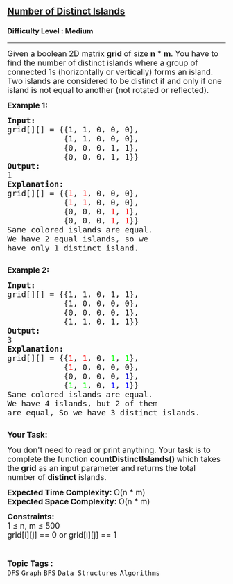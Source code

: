 <h2><a href="https://www.geeksforgeeks.org/problems/number-of-distinct-islands/1?page=2&category=Graph&sortBy=submissions">Number of Distinct Islands</a></h2><h3>Difficulty Level : Medium</h3><hr><div class="problems_problem_content__Xm_eO"><p><span style="font-size:18px">Given a boolean 2D matrix <strong>grid&nbsp;</strong>of size <strong>n</strong> * <strong>m</strong>. You have to find the number of distinct islands where a group of connected 1s (horizontally or vertically) forms an island. Two islands are considered to be distinct if and only if one island is not equal to another (not rotated or reflected).</span></p>

<p><strong><span style="font-size:18px">Example 1:</span></strong></p>

<pre><span style="font-size:18px"><strong>Input:</strong></span>
<span style="font-size:18px">grid[][] = {{1, 1, 0, 0, 0},
            {1, 1, 0, 0, 0},
            {0, 0, 0, 1, 1},
            {0, 0, 0, 1, 1}}</span>
<span style="font-size:18px"><strong>Output:</strong></span>
<span style="font-size:18px">1</span>
<span style="font-size:18px"><strong>Explanation:</strong></span>
<span style="font-size:18px">grid[][] = {{<span style="color: rgb(255, 0, 0); --darkreader-inline-color: #ff322b;" data-darkreader-inline-color="">1</span>, <span style="color: rgb(255, 0, 0); --darkreader-inline-color: #ff322b;" data-darkreader-inline-color="">1</span>, 0, 0, 0}, 
&nbsp;           {<span style="color: rgb(255, 0, 0); --darkreader-inline-color: #ff322b;" data-darkreader-inline-color="">1</span>, <span style="color: rgb(255, 0, 0); --darkreader-inline-color: #ff322b;" data-darkreader-inline-color="">1</span>, 0, 0, 0}, 
&nbsp;           {0, 0, 0, <span style="color: rgb(255, 0, 0); --darkreader-inline-color: #ff322b;" data-darkreader-inline-color="">1</span>, <span style="color: rgb(255, 0, 0); --darkreader-inline-color: #ff322b;" data-darkreader-inline-color="">1</span>}, 
&nbsp;           {0, 0, 0, <span style="color: rgb(255, 0, 0); --darkreader-inline-color: #ff322b;" data-darkreader-inline-color="">1</span>, <span style="color: rgb(255, 0, 0); --darkreader-inline-color: #ff322b;" data-darkreader-inline-color="">1</span>}}
Same colored islands are equal.
We have 2 equal islands, so we 
have only 1 distinct island.</span>

</pre>

<p><strong><span style="font-size:18px">Example 2:</span></strong></p>

<pre><span style="font-size:18px"><strong>Input:</strong></span>
<span style="font-size:18px">grid[][] = {{1, 1, 0, 1, 1},
&nbsp;           {1, 0, 0, 0, 0},
&nbsp;           {0, 0, 0, 0, 1},
&nbsp;           {1, 1, 0, 1, 1}}</span>
<span style="font-size:18px"><strong>Output:</strong></span>
<span style="font-size:18px">3</span>
<span style="font-size:18px"><strong>Explanation:
</strong>grid[][] = {{<span style="color: rgb(255, 0, 0); --darkreader-inline-color: #ff322b;" data-darkreader-inline-color="">1</span>, <span style="color: rgb(255, 0, 0); --darkreader-inline-color: #ff322b;" data-darkreader-inline-color="">1</span>, 0, <span style="color: rgb(0, 255, 0); --darkreader-inline-color: #50ff3e;" data-darkreader-inline-color="">1</span>, <span style="color: rgb(0, 255, 0); --darkreader-inline-color: #50ff3e;" data-darkreader-inline-color="">1</span>}, 
&nbsp;           {<span style="color: rgb(255, 0, 0); --darkreader-inline-color: #ff322b;" data-darkreader-inline-color="">1</span>, 0, 0, 0, 0}, 
&nbsp;           {0, 0, 0, 0, <span style="color: rgb(0, 0, 205); --darkreader-inline-color: #7cafff;" data-darkreader-inline-color="">1</span>}, 
&nbsp;           {<span style="color: rgb(0, 255, 0); --darkreader-inline-color: #50ff3e;" data-darkreader-inline-color="">1</span>, <span style="color: rgb(0, 255, 0); --darkreader-inline-color: #50ff3e;" data-darkreader-inline-color="">1</span>, 0, <span style="color: rgb(0, 0, 255); --darkreader-inline-color: #5997ff;" data-darkreader-inline-color="">1</span>, <span style="color: rgb(0, 0, 255); --darkreader-inline-color: #5997ff;" data-darkreader-inline-color="">1</span>}}</span>
<span style="font-size:18px">Same colored islands are equal.
We have 4 islands, but 2 of them
are equal, So we have 3 distinct islands.</span>

</pre>

<p><span style="font-size:18px"><strong>Your Task:</strong></span></p>

<p><span style="font-size:18px">You don't need to read or print anything. Your task is to complete the function <strong>countDistinctIslands()&nbsp;</strong>which takes the <strong>grid</strong> as an input parameter and returns the total number of <strong>distinct</strong> islands.</span></p>

<p><span style="font-size:18px"><strong>Expected Time Complexity:&nbsp;</strong>O(n * m)<br>
<strong>Expected Space Complexity:&nbsp;</strong>O(n * m)</span></p>

<p><span style="font-size:18px"><strong>Constraints:</strong><br>
1 ≤ n, m ≤ 500<br>
grid[i][j] == 0 or grid[i][j] == 1</span></p>

<ul>
</ul>
</div><br><p><span style=font-size:18px><strong>Topic Tags : </strong><br><code>DFS</code>&nbsp;<code>Graph</code>&nbsp;<code>BFS</code>&nbsp;<code>Data Structures</code>&nbsp;<code>Algorithms</code>&nbsp;